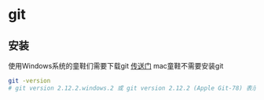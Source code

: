 # git

## 安装

使用Windows系统的童鞋们需要下载git [传送门](https://git-scm.com/download.win)
mac童鞋不需要安装git

``` bash
git -version
# git version 2.12.2.windows.2 或 git version 2.12.2 (Apple Git-78) 表示安装成功